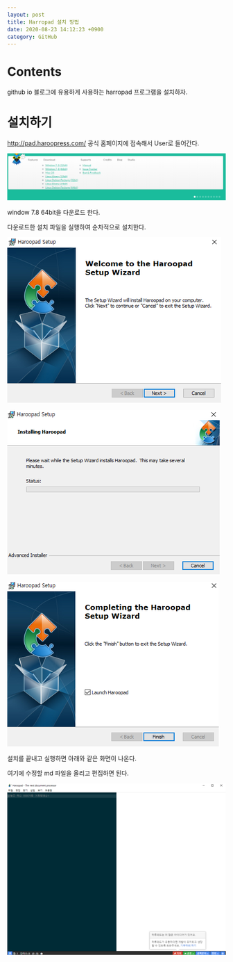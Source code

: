 ```yaml
---
layout: post
title: Harropad 설치 방법
date: 2020-08-23 14:12:23 +0900
category: GitHub
---
```

# Contents
github io 블로그에 유용하게 사용하는 harropad 프로그램을 설치하자.

# 설치하기

http://pad.haroopress.com/
공식 홈페이지에 접속해서 User로 들어간다.

![haroopad 2](https://raw.githubusercontent.com/YBHkorea/ybhkorea.github.com/master/Assets/haroopad/2.PNG)

window 7.8 64bit을 다운로드 한다.

다운로드한 설치 파일을 실행하여 순차적으로 설치한다.

![haroopad 3](https://raw.githubusercontent.com/YBHkorea/ybhkorea.github.com/master/Assets/haroopad/3.PNG)

![harropad 4](https://raw.githubusercontent.com/YBHkorea/ybhkorea.github.com/master/Assets/haroopad/4.PNG)

![harropad 5](https://raw.githubusercontent.com/YBHkorea/ybhkorea.github.com/master/Assets/haroopad/5.PNG)

설치를 끝내고 실행하면 아래와 같은 화면이 나온다.

여기에 수정할 md 파일을 올리고 편집하면 된다.

![harropad 6](https://raw.githubusercontent.com/YBHkorea/ybhkorea.github.com/master/Assets/haroopad/6.PNG)

